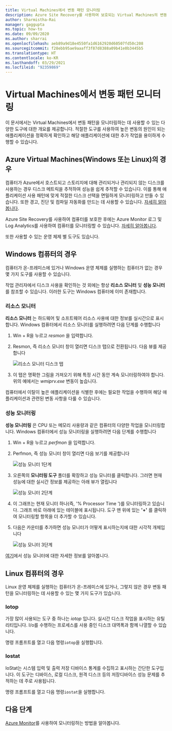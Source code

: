 ```yaml
---
title: Virtual Machines에서 변동 패턴 모니터링
description: Azure Site Recovery를 사용하여 보호되는 Virtual Machines의 변동 패턴을 모니터링하는 방법 알아보기
author: Sharmistha-Rai
manager: gaggupta
ms.topic: how-to
ms.date: 09/09/2020
ms.author: sharrai
ms.openlocfilehash: aeb89a9d18e4550fa1d6162920d60507fd50c208
ms.sourcegitcommit: f28ebb95ae9aaaff3f87d8388a09b41e0b3445b5
ms.translationtype: HT
ms.contentlocale: ko-KR
ms.lasthandoff: 03/29/2021
ms.locfileid: "92359869"
---
```

# <a name="monitoring-churn-patterns-on-virtual-machines"></a>Virtual Machines에서 변동 패턴 모니터링

이 문서에서는 Virtual Machines에서 변동 패턴을 모니터링하는 데 사용할 수 있는 다양한 도구에 대한 개요를 제공합니다. 적절한 도구를 사용하여 높은 변동의 원인이 되는 애플리케이션을 정확하게 확인하고 해당 애플리케이션에 대한 추가 작업을 용이하게 수행할 수 있습니다.

## <a name="for-azure-virtual-machines-windows-or-linux"></a>Azure Virtual Machines(Windows 또는 Linux)의 경우

컴퓨터가 Azure에서 호스트되고 스토리지에 대해 관리되거나 관리되지 않는 디스크를 사용하는 경우 디스크 메트릭을 추적하여 성능을 쉽게 추적할 수 있습니다. 이를 통해 애플리케이션 사용 패턴에 맞게 적절한 디스크 선택을 면밀하게 모니터링하고 만들 수 있습니다. 또한 경고, 진단 및 컴파일 자동화를 만드는 데 사용할 수 있습니다. [자세히 알아봅니다](https://azure.microsoft.com/blog/per-disk-metrics-managed-disks/).

Azure Site Recovery를 사용하여 컴퓨터를 보호한 후에는 Azure Monitor 로그 및 Log Analytics를 사용하여 컴퓨터를 모니터링할 수 있습니다. [자세히 알아봅니다](./monitor-log-analytics.md).

또한 사용할 수 있는 운영 체제 별 도구도 있습니다.

## <a name="for-windows-machines"></a>Windows 컴퓨터의 경우

컴퓨터가 온-프레미스에 있거나 Windows 운영 체제를 실행하는 컴퓨터가 없는 경우 몇 가지 도구를 사용할 수 있습니다.

작업 관리자에서 디스크 사용을 확인하는 것 외에는 항상 **리소스 모니터** 및 **성능 모니터** 를 참조할 수 있습니다. 이러한 도구는 Windows 컴퓨터에 이미 존재합니다.

### <a name="resource-monitor"></a>리소스 모니터

**리소스 모니터** 는 하드웨어 및 소프트웨어 리소스 사용에 대한 정보를 실시간으로 표시합니다. Windows 컴퓨터에서 리소스 모니터를 실행하려면 다음 단계를 수행합니다

1. Win + R을 누르고 _resmon_ 을 입력합니다.
1. Resmon, 즉 리소스 모니터 창이 열리면 디스크 탭으로 전환됩니다. 다음 뷰를 제공합니다

    ![리소스 모니터 디스크 탭](./media/monitoring-high-churn/resmon-disk-tab.png)

1. 이 탭은 명확한 그림을 가져오기 위해 특정 시간 동안 계속 모니터링하여야 합니다. 위의 예에서는 _wmiprv.exe_ 변동이 높습니다.

컴퓨터에서 이탈이 높은 애플리케이션을 식별한 후에는 필요한 작업을 수행하여 해당 애플리케이션과 관련된 변동 사항을 다룰 수 있습니다.

### <a name="performance-monitor"></a>성능 모니터링

**성능 모니터링** 은 CPU 또는 메모리 사용량과 같은 컴퓨터의 다양한 작업을 모니터링합니다. Windows 컴퓨터에서 성능 모니터링을 실행하려면 다음 단계를 수행합니다

1. Win + R을 누르고 _perfmon_ 을 입력합니다.
1. Perfmon, 즉 성능 모니터 창이 열리면 다음 보기를 제공합니다

    ![성능 모니터 1단계](./media/monitoring-high-churn/perfmon-step1.png)

1. 오른쪽의 **모니터링 도구** 폴더를 확장하고 성능 모니터를 클릭합니다. 그러면 현재 성능에 대한 실시간 정보를 제공하는 아래 뷰가 열립니다

    ![성능 모니터 2단계](./media/monitoring-high-churn/perfmon-step1.png)

1. 이 그래프는 현재 모니터 하나(즉, '% Processor Time ')를 모니터링하고 있습니다. 그래프 바로 아래에 있는 테이블에 표시됩니다. 도구 맨 위에 있는 **'+'** 를 클릭하여 모니터링할 항목을 더 추가할 수 있습니다.
1. 다음은 카운터를 추가하면 성능 모니터가 어떻게 표시하는지에 대한 시각적 개체입니다

    ![성능 모니터 3단계](./media/monitoring-high-churn/perfmon-step3.png)

[여기](/dynamics365/business-central/dev-itpro/administration/monitor-use-performance-monitor-collect-event-trace-data)에서 성능 모니터에 대한 자세한 정보를 알아봅니다.

## <a name="for-linux-machines"></a>Linux 컴퓨터의 경우

Linux 운영 체제를 실행하는 컴퓨터가 온-프레미스에 있거나, 그렇지 않은 경우 변동 패턴을 모니터링하는 데 사용할 수 있는 몇 가지 도구가 있습니다.

### <a name="iotop"></a>Iotop

가장 많이 사용되는 도구 중 하나는 _iotop_ 입니다. 실시간 디스크 작업을 표시하는 유틸리티입니다. I/o를 수행하는 프로세스를 사용 중인 디스크 대역폭과 함께 나열할 수 있습니다.

명령 프롬프트를 열고 다음 명령`iotop`을 실행합니다.

### <a name="iostat"></a>Iostat

IoStat는 시스템 입력 및 출력 저장 디바이스 통계를 수집하고 표시하는 간단한 도구입니다. 이 도구는 디바이스, 로컬 디스크, 원격 디스크 등의 저장디바이스 성능 문제를 추적하는 데 주로 사용됩니다.

명령 프롬프트를 열고 다음 명령`iostat`을 실행합니다.

## <a name="next-steps"></a>다음 단계

[Azure Monitor](monitor-log-analytics.md)를 사용하여 모니터링하는 방법을 알아봅니다.